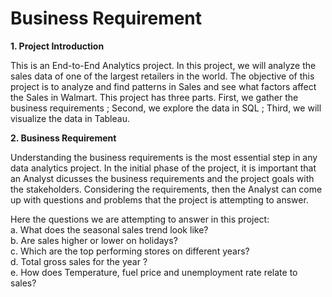 # Business Requirement

__1. Project Introduction__

This is an End-to-End Analytics project. In this project, we will analyze the sales data of one of the largest retailers in the world. The objective of this project is to analyze and find patterns in Sales and see what factors affect the Sales in Walmart. This project has three parts. First, we gather the business requirements ; Second, we explore the data in SQL ; Third, we will visualize the data in Tableau. 

__2. Business Requirement__

Understanding the business requirements is the most essential step in any data analytics project. In the initial phase of the project, it is important that an Analyst dicusses the business requirements and the project goals with the stakeholders. Considering the requirements, then the Analyst can come up with questions and problems that the project is attempting to answer. 

Here the questions we are attempting to answer in this project: <br>
a. What does the seasonal sales trend look like? <br>
b. Are sales higher or lower on holidays? <br>
c. Which are the top performing stores on different years? <br>
d. Total gross sales for the year ? <br>
e. How does Temperature, fuel price and unemployment rate relate to sales? <br>

